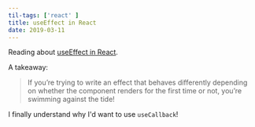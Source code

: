 ```yaml
---
til-tags: ['react' ]
title: useEffect in React
date: 2019-03-11
---
```


Reading about [useEffect in React](https://overreacted.io/a-complete-guide-to-useeffect/). 

A takeaway:
>  If you’re trying to write an effect that behaves differently depending on whether the component renders for the first time or not, you’re swimming against the tide!

I finally understand why I'd want to use `useCallback`!